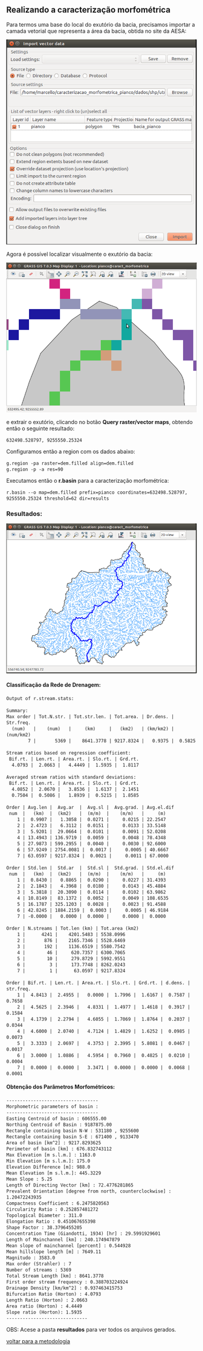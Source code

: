 ## Realizando a caracterização morfométrica

Para termos uma base do local do exutório da bacia, precisamos importar a camada vetorial que representa a área da bacia, obtida no site da AESA:

![image](img/15.png)

Agora é possível localizar visualmente o exutório da bacia:

![image](img/16.png)

 e extrair o exutório, clicando no botão **Query raster/vector maps**, obtendo então o seguinte resultado:

```
632498.528797, 9255550.25324
```

Configuramos então a region com os dados abaixo:

```
g.region -pa raster=dem.filled align=dem.filled
g.region -p -a res=90 
```

Executamos então o **r.basin** para a caracterização morfométrica:

```
r.basin --o map=dem.filled prefix=pianco coordinates=632498.528797, 9255550.25324 threshold=62 dir=results
```

### Resultados:


![image](img/17.png)

#### Classificação da Rede de Drenagem:

```
Output of r.stream.stats: 

Summary:
Max order | Tot.N.str. | Tot.str.len. | Tot.area. | Dr.dens. | Str.freq. 
  (num)   |    (num)   |     (km)     |   (km2)   | (km/km2) | (num/km2) 
        7 |       5369 |    8641.3778 | 9217.8324 |   0.9375 |  0.5825 

Stream ratios based on regression coefficient:
 Bif.rt. | Len.rt. | Area.rt. | Slo.rt. | Grd.rt. 
  4.0793 |  2.0663 |   4.4449 |  1.5935 |  1.8117

Averaged stream ratios with standard deviations:
 Bif.rt. | Len.rt. | Area.rt. | Slo.rt. | Grd.rt. 
  4.0852 |  2.0670 |   3.8536 |  1.6137 |  2.1451
  0.7504 |  0.5086 |   1.8939 |  0.5215 |  1.8585

Order | Avg.len |  Avg.ar  |  Avg.sl |  Avg.grad. | Avg.el.dif
 num  |   (km)  |  (km2)   |  (m/m)  |    (m/m)   |     (m)   
    1 |  0.9907 |   1.3058 |  0.0271 |     0.0215 | 22.2547
    2 |  2.4723 |   6.3112 |  0.0151 |     0.0133 | 33.5148
    3 |  5.9201 |  29.0664 |  0.0101 |     0.0091 | 52.0208
    4 | 13.4943 | 136.9719 |  0.0059 |     0.0048 | 78.4348
    5 | 27.9873 | 599.2955 |  0.0040 |     0.0030 | 92.6000
    6 | 57.9249 | 2754.0081 |  0.0017 |     0.0005 | 40.6667
    7 | 63.0597 | 9217.8324 |  0.0021 |     0.0011 | 67.0000

Order | Std.len |  Std.ar  |  Std.sl |  Std.grad. | Std.el.dif
 num  |   (km)  |  (km2)   |  (m/m)  |    (m/m)   |     (m)   
    1 |  0.8430 |   0.8865 |  0.0290 |     0.0227 | 31.4393
    2 |  2.1843 |   4.3968 |  0.0180 |     0.0143 | 45.4884
    3 |  5.3818 |  20.3090 |  0.0114 |     0.0102 | 63.9862
    4 | 10.8149 |  83.1372 |  0.0052 |     0.0049 | 108.6535
    5 | 16.1787 | 325.1203 |  0.0028 |     0.0023 | 91.4588
    6 | 42.8245 | 1884.2159 |  0.0003 |     0.0005 | 46.9184
    7 | -0.0000 |   0.0000 |  0.0000 |     0.0000 |  0.0000

Order | N.streams | Tot.len (km) | Tot.area (km2)
    1 |      4241 |    4201.5483 | 5538.0996
    2 |       876 |    2165.7346 | 5528.6469
    3 |       192 |    1136.6519 | 5580.7542
    4 |        46 |     620.7357 | 6300.7065
    5 |        10 |     279.8729 | 5992.9551
    6 |         3 |     173.7748 | 8262.0243
    7 |         1 |      63.0597 | 9217.8324

Order | Bif.rt. | Len.rt. | Area.rt. | Slo.rt. | Grd.rt. | d.dens. | str.freq.
    1 |  4.8413 |  2.4955 |   0.0000 |  1.7996 |  1.6167 |  0.7587 |  0.7658
    2 |  4.5625 |  2.3946 |   4.8331 |  1.4977 |  1.4618 |  0.3917 |  0.1584
    3 |  4.1739 |  2.2794 |   4.6055 |  1.7069 |  1.8764 |  0.2037 |  0.0344
    4 |  4.6000 |  2.0740 |   4.7124 |  1.4829 |  1.6252 |  0.0985 |  0.0073
    5 |  3.3333 |  2.0697 |   4.3753 |  2.3995 |  5.8081 |  0.0467 |  0.0017
    6 |  3.0000 |  1.0886 |   4.5954 |  0.7960 |  0.4825 |  0.0210 |  0.0004
    7 |  0.0000 |  0.0000 |   3.3471 |  0.0000 |  0.0000 |  0.0068 |  0.0001

```

#### Obtenção dos Parâmetros Morfométricos:

```
----------------------------------
Morphometric parameters of basin :
----------------------------------
Easting Centroid of basin : 606555.00
Northing Centroid of Basin : 9187875.00
Rectangle containing basin N-W : 531180 , 9255600
Rectangle containing basin S-E : 671400 , 9133470
Area of basin [km^2] : 9217.8293625
Perimeter of basin [km] : 676.832743112
Max Elevation [m s.l.m.] : 1163.0
Min Elevation [m s.l.m.]: 175.0
Elevation Difference [m]: 988.0
Mean Elevation [m s.l.m.]: 445.3229
Mean Slope : 5.25
Length of Directing Vector [km] : 72.4776281865
Prevalent Orientation [degree from north, counterclockwise] : 1.20472243935
Compactness Coefficient : 6.2475820563
Circularity Ratio : 0.252857481272
Topological Diameter : 311.0
Elongation Ratio : 0.451067655398
Shape Factor : 38.3796455205
Concentration Time (Giandotti, 1934) [hr] : 29.5991929601
Length of Mainchannel [km] : 240.174947879
Mean slope of mainchannel [percent] : 0.544928
Mean hillslope length [m] : 7649.11
Magnitudo : 3583.0
Max order (Strahler) : 7
Number of streams : 5369
Total Stream Length [km] : 8641.3778
First order stream frequency : 0.388703224924
Drainage Density [km/km^2] : 0.937463415753
Bifurcation Ratio (Horton) : 4.0793
Length Ratio (Horton) : 2.0663
Area ratio (Horton) : 4.4449
Slope ratio (Horton): 1.5935
------------------------------

```

OBS: Acese a pasta **resultados** para ver todos os arquivos gerados.

[voltar para a metodologia][0]

[0]:metodologia.md